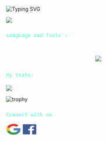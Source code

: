 ![Typing SVG](https://readme-typing-svg.demolab.com?font=Fira+Code&pause=1000&color=7FFFD4&center=true&vCenter=true&random=false&width=600&lines=Hello%2C+My+name+is+Zaw+Min+Khant;I+am+fullstack+developer+from+Myanmar%2C+Mandalay)
<!--
**ZawMinKhantOrLeon/ZawMinKhantOrLeon** is a ✨ _special_ ✨ repository because its `README.md` (this file) appears on your GitHub profile.
 Here are some ideas to get you started:
 Here are some ideas to get you started:

- 🔭 I’m currently working on ...
- 🌱 I’m currently learning ...
- 👯 I’m looking to collaborate on ...
- 🤔 I’m looking for help with ...
- 💬 Ask me about ...
- 📫 How to reach me: ...
- 😄 Pronouns: ...
- ⚡ Fun fact: ...
-->

<div style="display:flex">

<img src="https://miro.medium.com/v2/resize:fit:1092/1*nzki1nugukWHcLczLtVtIw.png" width="100%" height="auto" />


</div>



<p>
  <h3 align="left"><code style="color : aquamarine">Language and Tools : </code></h3>
 <br>
  <p align="center">
  <a href="https://skillicons.dev">
    <img src="https://skillicons.dev/icons?i=java,spring,php,laravel,javascript,nodejs,css,react,tailwind,bootstrap,mongodb,mysql,linux,git,docker,vscode" />
  </a>
</p>

<p></p>

 
 <h3 align="left"><code style="color : aquamarine">My Stats: </code></h3>

<img height=200 align="center" src="https://github-readme-stats.vercel.app/api?username=ZawMinKhantOrLeon&show_icons=true&theme=nightowl" />

![trophy](https://github-profile-trophy.vercel.app/?username=ZawMinKhantOrLeon&column=4&margin-w=15&margin-h=15&theme=monokai)








<p></p>


<h3 align="left" ><code style="color : aquamarine">Connect with me</code></h3>

<p align="left">
<a href="your link" target="blank"><img align="center" src="https://github.com/devicons/devicon/blob/master/icons/google/google-original.svg" alt="" height="30" width="40" /></a>
<a href="your link" target="blank"><img align="center" src="https://github.com/devicons/devicon/blob/master/icons/facebook/facebook-plain.svg" alt="" height="30" width="40" /></a>
</p>

